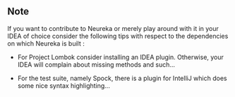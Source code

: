 


## Note ##

If you want to contribute to Neureka or merely 
play around with it in your IDEA of choice consider the following 
tips with respect to the dependencies on which Neureka is built : <br>

- For Project Lombok consider installing an IDEA plugin. Otherwise, your IDEA will complain about missing methods and such...

- For the test suite, namely Spock, there is a plugin for IntelliJ which does some nice syntax highlighting...
